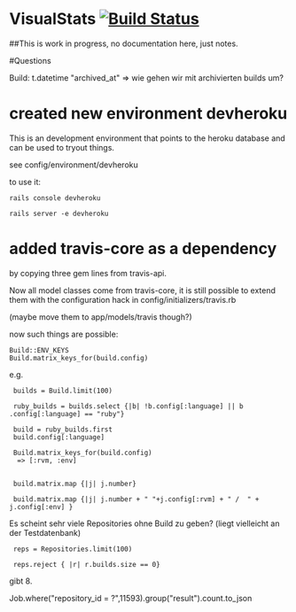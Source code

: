 


# VisualStats [![Build Status](https://secure.travis-ci.org/bkleinen/VisualStats.png?branch=master)](https://travis-ci.org/bkleinen/VisualStats)

##This is work in progress, no documentation here, just notes.


#Questions

Build:
 t.datetime "archived_at"
=> wie gehen wir mit archivierten builds um?

# created new environment devheroku

This is an development environment that points to the heroku database and can be used to tryout things.

see
    config/environment/devheroku

to use it:

    rails console devheroku

    rails server -e devheroku


# added travis-core as a dependency

by copying three gem lines from travis-api.

Now all model classes come from travis-core, it is still possible to extend them with the configuration hack in
config/initializers/travis.rb

(maybe move them to app/models/travis though?)

now such things are possible:

    Build::ENV_KEYS
    Build.matrix_keys_for(build.config)

e.g.

     builds = Build.limit(100)

     ruby_builds = builds.select {|b| !b.config[:language] || b .config[:language] == "ruby"}

     build = ruby_builds.first
     build.config[:language]

     Build.matrix_keys_for(build.config)
      => [:rvm, :env]


     build.matrix.map {|j| j.number}

     build.matrix.map {|j| j.number + " "+j.config[:rvm] + " /  " + j.config[:env] }


 Es scheint sehr viele Repositories ohne Build zu geben? (liegt vielleicht an der Testdatenbank)

     reps = Repositories.limit(100)

     reps.reject { |r| r.builds.size == 0}

gibt 8.


Job.where("repository_id = ?",11593).group("result").count.to_json







